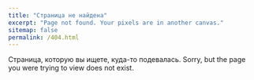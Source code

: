 ```yaml
---
title: "Страница не найдена"
excerpt: "Page not found. Your pixels are in another canvas."
sitemap: false
permalink: /404.html
---
```


Страница, которую вы ищете, куда-то подевалась.
Sorry, but the page you were trying to view does not exist.